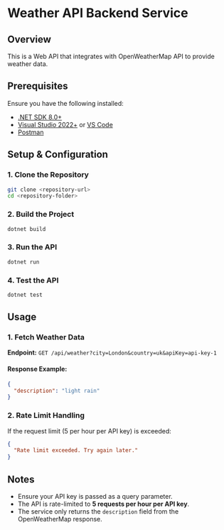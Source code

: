 # Weather API Backend Service

## Overview
This is a Web API that integrates with OpenWeatherMap API to provide weather data.

## Prerequisites
Ensure you have the following installed:
- [.NET SDK 8.0+](https://dotnet.microsoft.com/download)
- [Visual Studio 2022+](https://visualstudio.microsoft.com/) or [VS Code](https://code.visualstudio.com/)
- [Postman](https://www.postman.com/)

## Setup & Configuration

### 1. Clone the Repository
```sh
git clone <repository-url>
cd <repository-folder>
```

### 2. Build the Project
```sh
dotnet build
```

### 3. Run the API
```sh
dotnet run
```

### 4. Test the API
```sh
dotnet test
```

## Usage

### **1. Fetch Weather Data**
**Endpoint:** `GET /api/weather?city=London&country=uk&apiKey=api-key-1`

#### **Response Example:**
```json
{
  "description": "light rain"
}
```

### **2. Rate Limit Handling**
If the request limit (5 per hour per API key) is exceeded:
```json
{
  "Rate limit exceeded. Try again later."
}
```

## Notes
- Ensure your API key is passed as a query parameter.
- The API is rate-limited to **5 requests per hour per API key**.
- The service only returns the `description` field from the OpenWeatherMap response.
